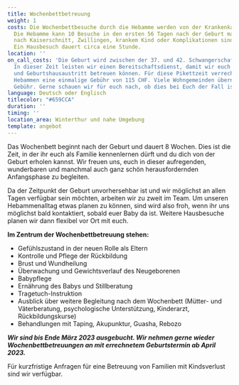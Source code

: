 ```yaml
---
title: Wochenbettbetreuung
weight: 1
costs: Die Wochenbettbesuche durch die Hebamme werden von der Krankenkasse übernommen.
  Die Hebamme kann 10 Besuche in den ersten 56 Tagen nach der Geburt machen. Bei Erstgebärenden,
  nach Kaiserschnitt, Zwillingen, krankem Kind oder Komplikationen sind es 16 Besuche.
  Ein Hausbesuch dauert circa eine Stunde.
location: ''
on_call_costs: 'Die Geburt wird zwischen der 37. und 42. Schwangerschaftswoche erwartet.
  In dieser Zeit leisten wir einen Bereitschaftsdienst, damit wir euch nach Spital-
  und Geburtshausaustritt betreuen können. Für diese Pikettzeit verrechnen wir freipraktizierenden
  Hebammen eine einmalige Gebühr von 115 CHF. Viele Wohngemeinden übernehmen diese
  Gebühr. Gerne schauen wir für euch nach, ob dies bei Euch der Fall ist. '
language: Deutsch oder Englisch
titlecolor: "#659CCA"
duration: ''
timing: ''
location_area: Winterthur und nahe Umgebung
template: angebot
---
```

Das Wochenbett beginnt nach der Geburt und dauert 8 Wochen. Dies ist die Zeit, in der ihr euch als Familie kennenlernen dürft und du dich von der Geburt erholen kannst. Wir freuen uns, euch in dieser aufregenden, wunderbaren und manchmal auch ganz schön herausfordernden Anfangsphase zu begleiten.

Da der Zeitpunkt der Geburt unvorhersehbar ist und wir möglichst an allen Tagen verfügbar sein möchten, arbeiten wir zu zweit im Team. Um unseren Hebammenalltag etwas planen zu  können, sind wird also froh, wenn ihr uns möglichst bald kontaktiert, sobald euer Baby da ist. Weitere Hausbesuche planen wir dann flexibel vor Ort mit euch.

**Im Zentrum der Wochenbettbetreuung stehen:**

* Gefühlszustand in der neuen Rolle als Eltern
* Kontrolle und Pflege der Rückbildung
* Brust und Wundheilung
* Überwachung und Gewichtsverlauf des Neugeborenen
* Babypflege
* Ernährung des Babys und Stillberatung
* Tragetuch-Instruktion
* Ausblick über weitere Begleitung nach dem Wochenbett (Mütter- und Väterberatung, psychologische Unterstützung, Kinderarzt, Rückbildungskurse)
* Behandlungen mit Taping, Akupunktur, Guasha, Rebozo

**_Wir sind bis Ende März 2023 ausgebucht. Wir nehmen gerne wieder Wochenbettbetreuungen an mit errechnetem Geburtstermin ab April 2023._**

Für kurzfristige Anfragen für eine Betreuung von Familien mit Kindsverlust sind wir verfügbar.
